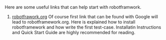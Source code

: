 Here are some useful links that can help start with robotframwork.

1. [robotfrawork.org](http://robotframework.org/) Of course first link that can be found with Google will lead to robotframework.org.
Here is explained how to install robotframework and how write the first test-case. Installatin Instructions and Quick Start Guide are highly recommended for reading.
